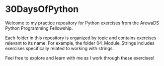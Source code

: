 # 30DaysOfPython
Welcome to my practice repository for Python exercises from the ArewaDS Python Programming Fellowship.

Each folder in this repository is organized by topic and contains exercises relevant to its name. For example, the folder 04_Module_Strings includes exercises specifically related to working with strings.

Feel free to explore and learn with me as I work through these exercises!
